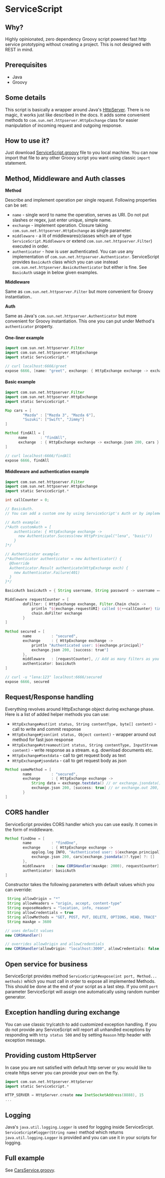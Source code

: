 # ServiceScript

## Why?
Highly opinionated, zero dependency Groovy script powered fast http service prototyping without creating a project.
This is not designed with REST in mind.

## Prerequisites
* Java
* Groovy

## Some details
This script is basically a wrapper around Java's [HttpServer](https://docs.oracle.com/en/java/javase/11/docs/api/jdk.httpserver/com/sun/net/httpserver/HttpServer.html). There is no magic, it works just like described in the docs.
It adds some convenient methods to `com.sun.net.httpserver.HttpExchange` class for easier manipulation of incoming request and outgoing response.

## How to use it?
Just download [ServiceScript.groovy](./ServiceScript.groovy) file to you local machine.
You can now import that file to any other Groovy script you want using classic `import` statement.

## Method, Middleware and Auth classes
**Method**

Describe and implement operation per single request. Following properties can be set:
* `name` - single word to name the operation, serves as URI. Do not put slashes or regex, just enter unique, simple name.       
* `exchange` - implement operation. Closure taking `com.sun.net.httpserver.HttpExchange` as single parameter.       
* `middleware` - a lit of middlewares(classes which are of type `ServiceScript.Middleware` or extend  `com.sun.net.httpserver.Filter`) executed in order.       
* `authenticator` - how is user authenticated. You can use any implementation of `com.sun.net.httpserver.Authenticator`. ServiceScript provides `BasicAuth` class which you can use instead `com.sun.net.httpserver.BasicAuthenticator` but either is fine. See `BasicAuth` usage in below given examples.

**Middleware**

Same as `com.sun.net.httpserver.Filter` but more convenient for Groovy instantiation..

**Auth**

Same as Java's `com.sun.net.httpserver.Authenticator` but more convenient for Groovy instantiation. This one you can put under Method's `authenticator` property.

#### One-liner example
```groovy
import com.sun.net.httpserver.Filter
import com.sun.net.httpserver.HttpExchange
import static ServiceScript.*

// curl localhost:6666/greet
expose 6666, [name: "greet", exchange: { HttpExchange exchange -> exchange.out 200, "text/plain", "Hi".bytes }] as Method
```

#### Basic example
```groovy
import com.sun.net.httpserver.Filter
import com.sun.net.httpserver.HttpExchange
import static ServiceScript.*

Map cars = [
        "Mazda" : ["Mazda 3", "Mazda 6"],
        "Suzuki": ["Swift", "Jimmy"]
]

Method findAll = [
      name      : "findAll",
      exchange  : { HttpExchange exchange -> exchange.json 200, cars }
]

// curl localhost:6666/findAll
expose 6666, findAll
```

####  Middleware and authentication example
```groovy
import com.sun.net.httpserver.Filter
import com.sun.net.httpserver.HttpExchange
import static ServiceScript.*

int callCounter = 0;

// BasicAuth. 
// You can add a custom one by using ServiceScript's Auth or by implementing com.sun.net.httpserver.Authenticator.

// Auth example:
/*Auth customAuth = [
    authenticate: { HttpExchange exchange ->
      new Authenticator.Success(new HttpPrincipal("lena", "basic"))
    }
]*/

// Authenticator example:
/*Authenticator authenticator = new Authenticator() {
  @Override
  Authenticator.Result authenticate(HttpExchange exch) {
    new Authenticator.Failure(401)
  }
}*/

BasicAuth basicAuth = { String username, String password -> username == "lena" && password == "123" }

Middleware requestCounter = [
        doFilter: { HttpExchange exchange, Filter.Chain chain ->
            println "${exchange.requestURI} called ${++callCounter} time(s)"
            chain.doFilter exchange
        }
]
        
Method secured = [
        name         : "secured",
        exchange     : { HttpExchange exchange ->
            println "Authenticated user: ${exchange.principal}"
            exchange.json 200, [success: true"]
        },
        middleware   : [requestCounter], // Add as many filters as you like. Executed in order.
        authenticator: basicAuth 
]

// curl -u "lena:123" localhost:6666/secured
expose 6666, secured
```

## Request/Response handling
Everything revolves around HttpExchange object during exchange phase.
Here is a list of added helper methods you can use:

* `HttpExchange#out(int status, String contentType, byte[] content)` - call to write and commit response
* `HttpExchange#json(int status, Object content)` - wrapper around out method for fast json response
* `HttpExchange#streamout(int status, String contentType, InputStream content)` - write response as a stream. e.g. download documents etc.
* `HttpExchange#textdata` - call to get request body as text
* `HttpExchange#jsondata` - call to get request body as json

```groovy
Method someMethod = [
        name         : "secured",
        exchange     : { HttpExchange exchange ->
            String data = exchange.textdata() // or exchange.jsondata() to get data as json
            exchange.json 200, [success: true] // or exchange.out 200, "application/json", Jsonoutput.toJson([success:true]).bytes
        } 
]
```

## CORS handler
ServiceScript provides CORS handler which you can use easily. It comes in the form of middleware.
```groovy
Method findOne = [
        name         : "findOne",
        exchange     : { HttpExchange exchange ->
            applog.log INFO, "Authenticated user: ${exchange.principal}"
            exchange.json 200, cars[exchange.jsondata()?.type] ?: []
        },
        middleware   : [new CORSHandler(maxAge: 2000), requestCounter],
        authenticator: basicAuth
]
```
Constructor takes the following parameters with default values which you can override:
```groovy
 String allowOrigin = "*"
 String allowHeaders = "origin, accept, content-type"
 String exposeHeaders = "location, info, reason"
 String allowCredentials = true
 String allowMethods = "GET, POST, PUT, DELETE, OPTIONS, HEAD, TRACE"
 String maxAge = 3600
```

```groovy
// uses default values
new CORSHandler()

// overrides allowOrigin and allowCredentials
new CORSHandler(allowOrigin: "localhost:3000", allowCredentials: false)
```

## Open service for business
ServiceScript provides method `ServiceScript#expose(int port, Method... methods)` which you must call in order to expose all implemented Methods. This should be done at the end of your script as a last step.
If you omit `port` parameter ServiceScript will assign one automatically using random number generator. 

## Exception handling during exchange
You can use classic try/catch to add customized exception handling.
If you do not provide any ServiceScript will report all unhandled exceptions by responding with `http status 500` and by setting `Reason` http header with exception message. 

## Providing custom HttpServer
In case you are not satisfied with default http server or you would like to create https server you can provide your own on the fly.
```groovy
import com.sun.net.httpserver.HttpServer
import static ServiceScript.*

HTTP_SERVER = HttpServer.create new InetSocketAddress(8888), 15
...
```

## Logging
Java's `java.util.logging.Logger` is used for logging inside ServiceSrcipt.
`ServiceScript#logger(String name)` method which returns `java.util.logging.Logger` is provided and you can use it in your scripts for logging.

## Full example
See [CarsService.groovy](./CarsService.groovy).
